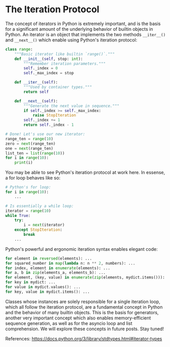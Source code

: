 # The Iteration Protocol

The concept of iterators in Python is extremely important, and is the basis for a significant amount of the underlying behavior of builtin objects in Python. An iterator is an object that implements the two methods `__iter__()` and `__next__()` which enable using Python's iteration protocol:
```python
class range:
    """Basic iterator like builtin `range()`."""
    def __init__(self, stop: int):
        """Remember iteration parameters."""
        self._index = 0
        self._max_index = stop

    def __iter__(self):
        """Used by container types."""
        return self

    def __next__(self):
        """Generate the next value in sequence."""
        if self._index >= self._max_index:
            raise StopIteration
        self._index += 1
        return self._index - 1

# Done! Let's use our new iterator:
range_ten = range(10)
zero = next(range_ten)
one = next(range_ten)
list_ten = list(range(10))
for i in range(10):
    print(i)
```

You may be able to see Python's iteration protocol at work here. In essense, a for loop behaves like so:
```python
# Python's for loop:
for i in range(10):
    ...

# Is essentially a while loop:
iterator = range(10)
while True:
    try:
        i = next(iterator)
    except StopIteration:
        break
    ...
```

Python's powerful and ergonomic iteration syntax enables elegant code:
```python
for element in reversed(elements): ...
for squared_number in map(lambda n: n ** 2, numbers): ...
for index, element in enumerate(elements): ...
for a, b in zip(elements_a, elements_b): ...
for element, (key, value) in enumerate(zip(elements, mydict.items())): ...
for key in mydict: ...
for value in mydict.values(): ...
for key, value in mydict.items(): ...
```

Classes whose instances are solely responsible for a single iteration loop, which all follow the iteration protocol, are a fundamental concept in Python and the behavior of many builtin objects. This is the basis for generators, another very important concept which also enables memory-efficient sequence generation, as well as for the asyncio loop and list comprehension. We will explore these concepts in future posts. Stay tuned!

References:
https://docs.python.org/3/library/stdtypes.html#iterator-types
